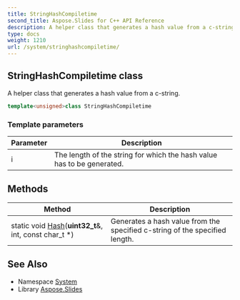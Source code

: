 ```yaml
---
title: StringHashCompiletime
second_title: Aspose.Slides for C++ API Reference
description: A helper class that generates a hash value from a c-string.
type: docs
weight: 1210
url: /system/stringhashcompiletime/
---
```

## StringHashCompiletime class


A helper class that generates a hash value from a c-string.

```cpp
template<unsigned>class StringHashCompiletime
```


### Template parameters

| Parameter | Description |
| --- | --- |
| i | The length of the string for which the hash value has to be generated. |
## Methods

| Method | Description |
| --- | --- |
| static void [Hash](./hash/)(**uint32_t**\&, int, const char_t *) | Generates a hash value from the specified c-string of the specified length. |

## See Also

* Namespace [System](../)
* Library [Aspose.Slides](../../)